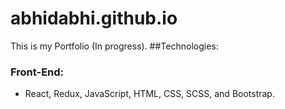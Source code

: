 # abhidabhi.github.io

This is my Portfolio (In progress). 
##Technologies: 
### Front-End:
- React, Redux, JavaScript, HTML, CSS, SCSS, and Bootstrap.
